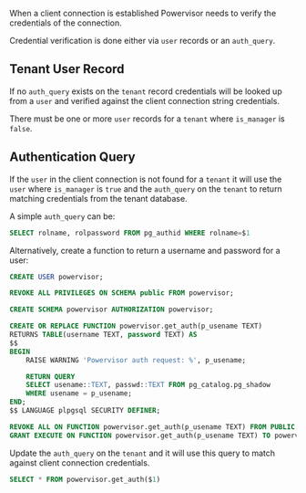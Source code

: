 When a client connection is established Powervisor needs to verify the
credentials of the connection.

Credential verification is done either via `user` records or an `auth_query`.

## Tenant User Record

If no `auth_query` exists on the `tenant` record credentials will be looked up
from a `user` and verified against the client connection string credentials.

There must be one or more `user` records for a `tenant` where `is_manager` is `false`.

## Authentication Query

If the `user` in the client connection is not found for a `tenant` it will use
the `user` where `is_manager` is `true` and the `auth_query` on the `tenant` to
return matching credentials from the tenant database.

A simple `auth_query` can be:

```sql
SELECT rolname, rolpassword FROM pg_authid WHERE rolname=$1
```

Alternatively, create a function to return a username and password for a user:

```sql
CREATE USER powervisor;

REVOKE ALL PRIVILEGES ON SCHEMA public FROM powervisor;

CREATE SCHEMA powervisor AUTHORIZATION powervisor;

CREATE OR REPLACE FUNCTION powervisor.get_auth(p_usename TEXT)
RETURNS TABLE(username TEXT, password TEXT) AS
$$
BEGIN
    RAISE WARNING 'Powervisor auth request: %', p_usename;

    RETURN QUERY
    SELECT usename::TEXT, passwd::TEXT FROM pg_catalog.pg_shadow
    WHERE usename = p_usename;
END;
$$ LANGUAGE plpgsql SECURITY DEFINER;

REVOKE ALL ON FUNCTION powervisor.get_auth(p_usename TEXT) FROM PUBLIC;
GRANT EXECUTE ON FUNCTION powervisor.get_auth(p_usename TEXT) TO powervisor;
```

Update the `auth_query` on the `tenant` and it will use this query to match
against client connection credentials.

```sql
SELECT * FROM powervisor.get_auth($1)
```
